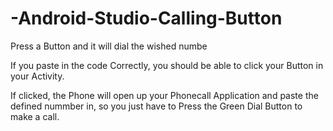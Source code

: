 # -Android-Studio-Calling-Button
Press a Button and it will dial the wished numbe

If you paste in the code Correctly, you should be able to click your Button in your Activity.

If clicked, the Phone will open up your Phonecall Application and paste the defined nummber in, so you just have to Press the 
Green Dial Button to make a call.
